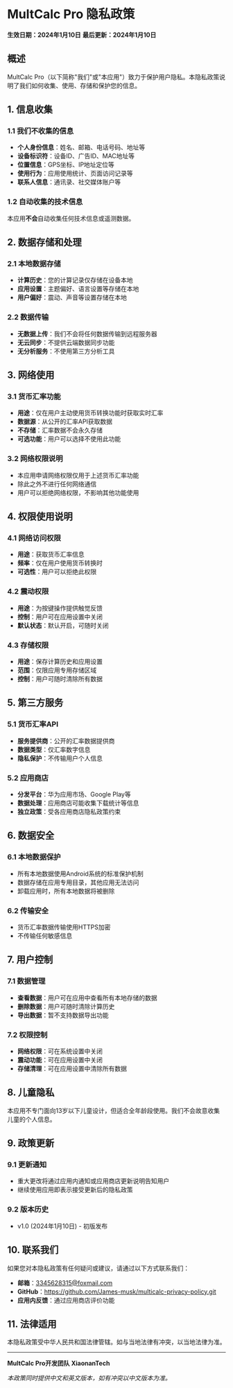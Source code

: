 # MultCalc Pro 隐私政策

**生效日期：2024年1月10日**
**最后更新：2024年1月10日**

## 概述

MultCalc Pro（以下简称"我们"或"本应用"）致力于保护用户隐私。本隐私政策说明了我们如何收集、使用、存储和保护您的信息。

## 1. 信息收集

### 1.1 我们不收集的信息
- **个人身份信息**：姓名、邮箱、电话号码、地址等
- **设备标识符**：设备ID、广告ID、MAC地址等
- **位置信息**：GPS坐标、IP地址定位等
- **使用行为**：应用使用统计、页面访问记录等
- **联系人信息**：通讯录、社交媒体账户等

### 1.2 自动收集的技术信息
本应用**不会**自动收集任何技术信息或遥测数据。

## 2. 数据存储和处理

### 2.1 本地数据存储
- **计算历史**：您的计算记录仅存储在设备本地
- **应用设置**：主题偏好、语言设置等存储在本地
- **用户偏好**：震动、声音等设置存储在本地

### 2.2 数据传输
- **无数据上传**：我们不会将任何数据传输到远程服务器
- **无云同步**：不提供云端数据同步功能
- **无分析服务**：不使用第三方分析工具

## 3. 网络使用

### 3.1 货币汇率功能
- **用途**：仅在用户主动使用货币转换功能时获取实时汇率
- **数据源**：从公开的汇率API获取数据
- **不存储**：汇率数据不会永久存储
- **可选功能**：用户可以选择不使用此功能

### 3.2 网络权限说明
- 本应用申请网络权限仅用于上述货币汇率功能
- 除此之外不进行任何网络通信
- 用户可以拒绝网络权限，不影响其他功能使用

## 4. 权限使用说明

### 4.1 网络访问权限
- **用途**：获取货币汇率信息
- **频率**：仅在用户使用货币转换时
- **可选性**：用户可以拒绝此权限

### 4.2 震动权限
- **用途**：为按键操作提供触觉反馈
- **控制**：用户可在应用设置中关闭
- **默认状态**：默认开启，可随时关闭

### 4.3 存储权限
- **用途**：保存计算历史和应用设置
- **范围**：仅限应用专用存储区域
- **控制**：用户可随时清除所有数据

## 5. 第三方服务

### 5.1 货币汇率API
- **服务提供商**：公开的汇率数据提供商
- **数据类型**：仅汇率数字信息
- **隐私保护**：不传输用户个人信息

### 5.2 应用商店
- **分发平台**：华为应用市场、Google Play等
- **数据处理**：应用商店可能收集下载统计等信息
- **独立政策**：受各应用商店隐私政策约束

## 6. 数据安全

### 6.1 本地数据保护
- 所有本地数据使用Android系统的标准保护机制
- 数据存储在应用专用目录，其他应用无法访问
- 卸载应用时，所有本地数据将被删除

### 6.2 传输安全
- 货币汇率数据传输使用HTTPS加密
- 不传输任何敏感信息

## 7. 用户控制

### 7.1 数据管理
- **查看数据**：用户可在应用中查看所有本地存储的数据
- **删除数据**：用户可随时清除计算历史
- **导出数据**：暂不支持数据导出功能

### 7.2 权限控制
- **网络权限**：可在系统设置中关闭
- **震动功能**：可在应用设置中关闭
- **存储清理**：可在应用设置中清除所有数据

## 8. 儿童隐私

本应用不专门面向13岁以下儿童设计，但适合全年龄段使用。我们不会故意收集儿童的个人信息。

## 9. 政策更新

### 9.1 更新通知
- 重大更改将通过应用内通知或应用商店更新说明告知用户
- 继续使用应用即表示接受更新后的隐私政策

### 9.2 版本历史
- v1.0 (2024年1月10日) - 初版发布

## 10. 联系我们

如果您对本隐私政策有任何疑问或建议，请通过以下方式联系我们：

- **邮箱**：3345628315@foxmail.com
- **GitHub**：https://github.com/James-musk/multicalc-privacy-policy.git
- **应用内反馈**：通过应用商店评价功能

## 11. 法律适用

本隐私政策受中华人民共和国法律管辖。如与当地法律有冲突，以当地法律为准。

---

**MultCalc Pro开发团队**
**XiaonanTech**

*本政策同时提供中文和英文版本，如有冲突以中文版本为准。*
